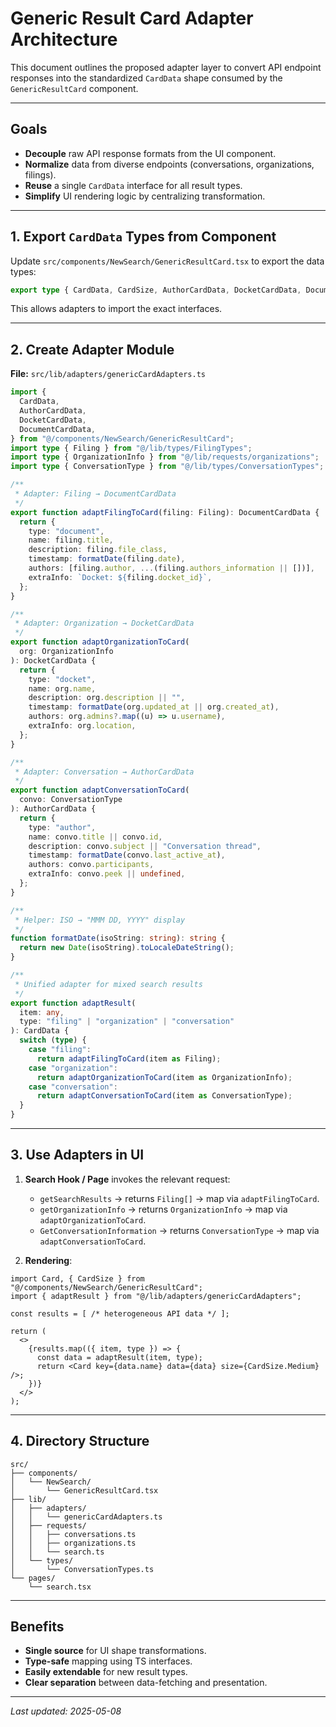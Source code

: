 # Generic Result Card Adapter Architecture

This document outlines the proposed adapter layer to convert API endpoint responses into the standardized `CardData` shape consumed by the `GenericResultCard` component.

---

## Goals

- **Decouple** raw API response formats from the UI component.
- **Normalize** data from diverse endpoints (conversations, organizations, filings).
- **Reuse** a single `CardData` interface for all result types.
- **Simplify** UI rendering logic by centralizing transformation.

---

## 1. Export `CardData` Types from Component

Update `src/components/NewSearch/GenericResultCard.tsx` to export the data types:

```ts
export type { CardData, CardSize, AuthorCardData, DocketCardData, DocumentCardData };
```

This allows adapters to import the exact interfaces.

---

## 2. Create Adapter Module

**File:** `src/lib/adapters/genericCardAdapters.ts`

```ts
import {
  CardData,
  AuthorCardData,
  DocketCardData,
  DocumentCardData,
} from "@/components/NewSearch/GenericResultCard";
import type { Filing } from "@/lib/types/FilingTypes";
import type { OrganizationInfo } from "@/lib/requests/organizations";
import type { ConversationType } from "@/lib/types/ConversationTypes";

/**
 * Adapter: Filing → DocumentCardData
 */
export function adaptFilingToCard(filing: Filing): DocumentCardData {
  return {
    type: "document",
    name: filing.title,
    description: filing.file_class,
    timestamp: formatDate(filing.date),
    authors: [filing.author, ...(filing.authors_information || [])],
    extraInfo: `Docket: ${filing.docket_id}`,
  };
}

/**
 * Adapter: Organization → DocketCardData
 */
export function adaptOrganizationToCard(
  org: OrganizationInfo
): DocketCardData {
  return {
    type: "docket",
    name: org.name,
    description: org.description || "",
    timestamp: formatDate(org.updated_at || org.created_at),
    authors: org.admins?.map((u) => u.username),
    extraInfo: org.location,
  };
}

/**
 * Adapter: Conversation → AuthorCardData
 */
export function adaptConversationToCard(
  convo: ConversationType
): AuthorCardData {
  return {
    type: "author",
    name: convo.title || convo.id,
    description: convo.subject || "Conversation thread",
    timestamp: formatDate(convo.last_active_at),
    authors: convo.participants,
    extraInfo: convo.peek || undefined,
  };
}

/**
 * Helper: ISO → "MMM DD, YYYY" display
 */
function formatDate(isoString: string): string {
  return new Date(isoString).toLocaleDateString();
}

/**
 * Unified adapter for mixed search results
 */
export function adaptResult(
  item: any,
  type: "filing" | "organization" | "conversation"
): CardData {
  switch (type) {
    case "filing":
      return adaptFilingToCard(item as Filing);
    case "organization":
      return adaptOrganizationToCard(item as OrganizationInfo);
    case "conversation":
      return adaptConversationToCard(item as ConversationType);
  }
}
```

---

## 3. Use Adapters in UI

1. **Search Hook / Page** invokes the relevant request:
   - `getSearchResults` → returns `Filing[]` → map via `adaptFilingToCard`.
   - `getOrganizationInfo` → returns `OrganizationInfo` → map via `adaptOrganizationToCard`.
   - `GetConversationInformation` → returns `ConversationType` → map via `adaptConversationToCard`.

2. **Rendering**:

```tsx
import Card, { CardSize } from "@/components/NewSearch/GenericResultCard";
import { adaptResult } from "@/lib/adapters/genericCardAdapters";

const results = [ /* heterogeneous API data */ ];

return (
  <>
    {results.map(({ item, type }) => {
      const data = adaptResult(item, type);
      return <Card key={data.name} data={data} size={CardSize.Medium} />;
    })}
  </>
);
```

---

## 4. Directory Structure

```
src/
├── components/
│   └── NewSearch/
│       └── GenericResultCard.tsx
├── lib/
│   ├── adapters/
│   │   └── genericCardAdapters.ts
│   ├── requests/
│   │   ├── conversations.ts
│   │   ├── organizations.ts
│   │   └── search.ts
│   └── types/
│       └── ConversationTypes.ts
└── pages/
    └── search.tsx
```

---

## Benefits

- **Single source** for UI shape transformations.
- **Type-safe** mapping using TS interfaces.
- **Easily extendable** for new result types.
- **Clear separation** between data-fetching and presentation.

---

_Last updated: 2025-05-08_